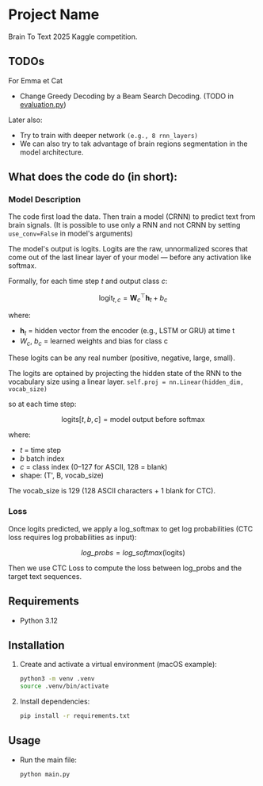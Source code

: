 # Project Name

Brain To Text 2025 Kaggle competition.

## TODOs

For Emma et Cat
- Change Greedy Decoding by a Beam Search Decoding. (TODO in [evaluation.py](evaluation.py))

Later also:
- Try to train with deeper network `(e.g., 8 rnn_layers)`
- We can also try to tak advantage of brain regions segmentation in the model architecture.

## What does the code do (in short):

### Model Description
The code first load the data. Then train a model (CRNN) to predict text from brain signals.
(It is possible to use only a RNN and not CRNN by setting `use_conv=False` in model's arguments)

The model's output is logits. Logits are the raw, unnormalized scores that come out of the last linear layer of your model 
— before any activation like softmax.

Formally, for each time step $t$ and output class $c$:

$$\text{logit}_{t,c} = \mathbf{W}_c^\top \mathbf{h}_t + b_c$$

where:
- $\mathbf{h}_t$ = hidden vector from the encoder (e.g., LSTM or GRU) at time t
- $W_c$, $b_c$ = learned weights and bias for class c

These logits can be any real number (positive, negative, large, small).

The logits are optained by projecting the hidden state of the RNN to the vocabulary size using a linear layer.
`self.proj = nn.Linear(hidden_dim, vocab_size)`

so at each time step:

$$\text{logits}[t, b, c] = \text{model output before softmax}$$

where:
- $t$ = time step
- $b$ batch index
- $c$ = class index (0–127 for ASCII, 128 = blank)
- shape: (T', B, vocab_size)

The vocab_size is 129 (128 ASCII characters + 1 blank for CTC).

### Loss
Once logits predicted, we apply a log_softmax to get log probabilities (CTC loss requires log probabilities as input):

$$\textit{log_probs} = \textit{log_softmax}(\text{logits})$$

Then we use CTC Loss to compute the loss between log_probs and the target text sequences.


## Requirements

- Python 3.12

## Installation

1. Create and activate a virtual environment (macOS example):
   ```bash
   python3 -m venv .venv
   source .venv/bin/activate
   ```
2. Install dependencies:
   ```bash
   pip install -r requirements.txt
   ```

## Usage

- Run the main file:
  ```bash
  python main.py
  ```